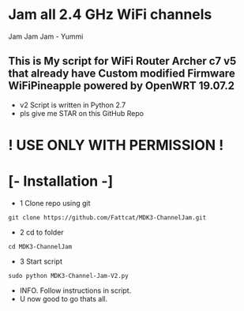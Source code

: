 # Jam all 2.4 GHz WiFi channels
Jam Jam Jam - Yummi
## This is My script for WiFi Router Archer c7 v5 that already have Custom modified Firmware WiFiPineapple powered by OpenWRT 19.07.2

- v2 Script is written in Python 2.7
- pls give me STAR on this GitHub Repo
# ! USE ONLY WITH PERMISSION !

# [- Installation -]

- 1 Clone repo using git
```
git clone https://github.com/Fattcat/MDK3-ChannelJam.git
```
- 2 cd to folder
```
cd MDK3-ChannelJam
```
- 3 Start script

```
sudo python MDK3-Channel-Jam-V2.py
```
- INFO. Follow instructions in script.
- U now good to go thats all.